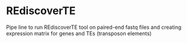 # REdiscoverTE
Pipe line to run REdiscoverTE tool on paired-end fastq files and creating expression matrix for genes and TEs (transposon elements)
